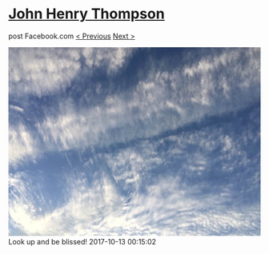 # [John Henry Thompson](../README.md)
post Facebook.com
[< Previous](2017-10-13-2.md) [Next >](2017-10-08-1.md)

[![](../media/2017-10-13/Timeline-Photos-Look-up-and-be-blissed.jpg)](../README.md)
Look up and be blissed!
2017-10-13 00:15:02